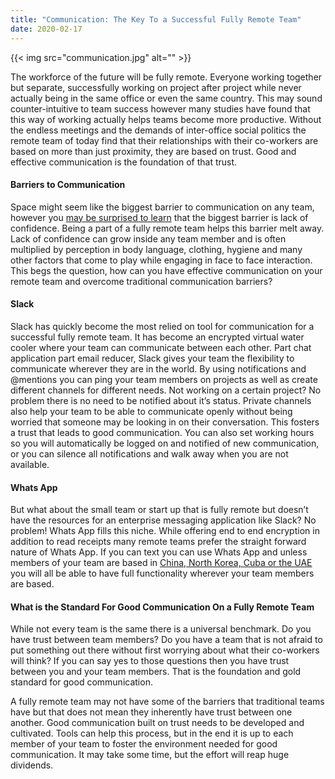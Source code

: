 ```yaml
---
title: "Communication: The Key To a Successful Fully Remote Team"
date: 2020-02-17
---
```

{{< img src="communication.jpg" alt="" >}}

The workforce of the future will be fully remote.  Everyone working together but separate, successfully working on project after project while never actually being in the same office or even the same country.
This may sound counter-intuitive to team success however many studies have found that this way of working actually helps teams become more productive.  Without the endless meetings and the demands of inter-office social politics the remote team of today find that their relationships with their co-workers are based on more than just proximity, they are based on trust. Good and effective communication is the foundation of that trust.

#### Barriers to Communication
Space might seem like the biggest barrier to communication on any team, however you [may be surprised to learn](https://www.yodiz.com/blog/top-7-communication-barriers-at-workplace-benefits-of-effective-communication/) that the biggest barrier is lack of confidence.  Being a part of a fully remote team helps this barrier melt away.  Lack of confidence can grow inside any team member and is often multiplied by perception in body language, clothing, hygiene and many other factors that come to play while engaging in face to face interaction.  This begs the question, how can you have effective communication on your remote team and overcome traditional communication barriers?

#### Slack
Slack has quickly become the most relied on tool for communication for a successful fully remote team.  It has become an encrypted virtual water cooler where your team can communicate between each other.  Part chat application part email reducer, Slack gives your team the flexibility to communicate wherever they are in the world.  By using notifications and @mentions you can ping your team members on projects as well as create different channels for different needs.  Not working on a certain project?  No problem there is no need to be notified about it’s status.  Private channels also help your team to be able to communicate openly without being worried that someone may be looking in on their conversation.  This fosters a trust that leads to good communication.  You can also set working hours so you will automatically be logged on and notified of new communication, or you can silence all notifications and walk away when you are not available.

#### Whats App
But what about the small team or start up that is fully remote but doesn’t have the resources for an enterprise messaging application like Slack?  No problem!  Whats App fills this niche.  While offering end to end encryption in addition to read receipts many remote teams prefer the straight forward nature of Whats App.  If you can text you can use Whats App and unless members of your team are based in [China, North Korea, Cuba or the UAE](http://friendsoffortpointchannel.org/countries-where-whatsapp-is-banned/) you will all be able to have full functionality wherever your team members are based.

#### What is the Standard For Good Communication On a Fully Remote Team
While not every team is the same there is a universal benchmark.  Do you have trust between team members?  Do you have a team that is not afraid to put something out there without first worrying about what their co-workers will think?  If you can say yes to those questions then you have trust between you and your team members.  That is the foundation and gold standard for good communication.  

A fully remote team may not have some of the barriers that traditional teams have but that does not mean they inherently have trust between one another.  Good communication built on trust needs to be developed and cultivated.  Tools can help this process, but in the end it is up to each member of your team to foster the environment needed for good communication.  It may take some time, but the effort will reap huge dividends.




